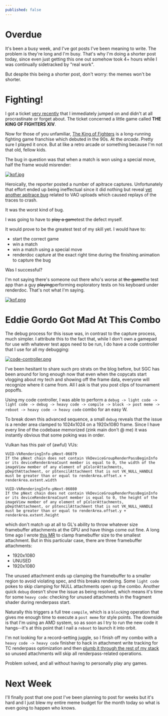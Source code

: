 ```yaml
---
published: false
---
```

# Overdue

It's been a busy week, and I've got posts I've been meaning to write. The problem is they're long and I'm busy. That's why I'm doing a shorter post today, since even just getting this one out somehow took 4+ hours while I was continually sidetracked by "real work".

But despite this being a shorter post, don't worry: the memes won't be shorter.

# Fighting!

I got a ticket [very recently](https://gitlab.freedesktop.org/mesa/mesa/-/issues/9119) that I immediately jumped on and didn't at all procrastinate or forget about. The ticket concerned a little game called **THE KING OF FIGHTERS XIV**.

Now for those of you unfamiliar, [The King of Fighters](https://en.wikipedia.org/wiki/The_King_of_Fighters) is a long-running fighting game franchise which debuted in the 90s. At the *arcade*. Pretty sure I played it once. But at like a retro arcade or something because I'm not that old, fellow kids.

The bug in question was that when a match is won using a special move, half the frame would misrender:

[![kof.jpg](https://gitlab.freedesktop.org/mesa/mesa/uploads/18bc059de940f2f0c090af6221a62574/kofiv_zink.jpg)](https://gitlab.freedesktop.org/mesa/mesa/uploads/18bc059de940f2f0c090af6221a62574/kofiv_zink.jpg)

Heroically, the reporter posted a number of apitrace captures. Unfortunately that effort ended up being ineffectual since it did nothing but reveal [yet another apitrace bug](https://github.com/apitrace/apitrace/issues/892) related to VAO uploads which caused replays of the traces to crash.

It was the worst kind of bug.

I was going to have to ~~play a game~~test the defect myself.

It would prove to be the greatest test of my skill yet. I would have to:
* start the correct game
* win a match
* win a match using a special move
* renderdoc capture at the exact right time during the finishing animation to capture the bug

Was I successful?

I'm not saying there's someone out there who's worse at ~~the game~~the test app than a guy ~~playing~~performing exploratory tests on his keyboard under renderdoc. That's not what I'm saying.

[![kof.png]({{site.url}}/assets/kof.png)]({{site.url}}/assets/kof.png)

# Eddie Gordo Got Mad At This Combo

The debug process for this issue was, in contrast to the capture process, much simpler. I attribute this to the fact that, while I don't own a gamepad for use with whatever test apps need to be run, I do have a code controller that I use for all my debugging:

[![code-controller.png]({{site.url}}/assets/code-controller.png)]({{site.url}}/assets/code-controller.png)

I've been hesitant to share such pro strats on the blog before, but SGC has been around for long enough now that even when the copycats start vlogging about my tech and showing off the frame data, everyone will recognize where it came from. All I ask is that you post clips of tournament popoffs.

Using my code controller, I was able to perform a `debug -> light code -> light code -> debug -> heavy code -> compile -> block -> post meme -> reboot -> heavy code -> heavy code` combo for an easy W.

To break down this advanced sequence, a small `debug` reveals that the issue is a render area clamped to 1024x1024 on a 1920x1080 frame. Since I have every line of the codebase memorized (zink main don't @ me) it was instantly obvious that some poking was in order.

Vulkan has this pair of (awful) VUs:

```
VUID-VkRenderingInfo-pNext-06079
If the pNext chain does not contain VkDeviceGroupRenderPassBeginInfo or its deviceRenderAreaCount member is equal to 0, the width of the imageView member of any element of pColorAttachments, pDepthAttachment, or pStencilAttachment that is not VK_NULL_HANDLE must be greater than or equal to renderArea.offset.x + renderArea.extent.width

VUID-VkRenderingInfo-pNext-06080
If the pNext chain does not contain VkDeviceGroupRenderPassBeginInfo or its deviceRenderAreaCount member is equal to 0, the height of the imageView member of any element of pColorAttachments, pDepthAttachment, or pStencilAttachment that is not VK_NULL_HANDLE must be greater than or equal to renderArea.offset.y + renderArea.extent.height
```

which don't match up at all to GL's ability to throw whatever size framebuffer attachments at the GPU and have things come out fine. A long time ago I wrote [this MR](https://gitlab.freedesktop.org/mesa/mesa/-/merge_requests/16947) to clamp framebuffer size to the smallest attachment. But in this particular case, there are three framebuffer attachments:
* 1920x1080
* UNUSED
* 1920x1080

The unused attachment ends up clamping the framebuffer to a smaller region to avoid violating spec, and this breaks rendering. Some `light code` pokes to skip clamping for NULL attachments open up the combo. Another quick `debug` doesn't show the issue as being resolved, which means it's time for some `heavy code`: checking for unused attachments in the fragment shader during renderpass start.

Naturally this triggers a full tree `compile`, which is a `block`ing operation that gives me enough time to execute a `post meme` for style points. The downside is that I'm using an AMD system, so as soon as I try to run the new code it hangs--it's at this point that I nail a `reboot` to launch it into orbit.

I'm not looking for a record-setting juggle, so I finish off my combo with a `heavy code -> heavy code` finisher to hack in attachment write tracking for TC renderpass optimization and then [plumb it through the rest of my stack](https://gitlab.freedesktop.org/mesa/mesa/-/merge_requests/25121) so unused attachments will skip all renderpass-related operations.

Problem solved, and all without having to personally play any games.

# Next Week
I'll finally post that one post I've been planning to post for weeks but it's hard and I just blew my entire meme budget for the month today so what is even going to happen who knows.